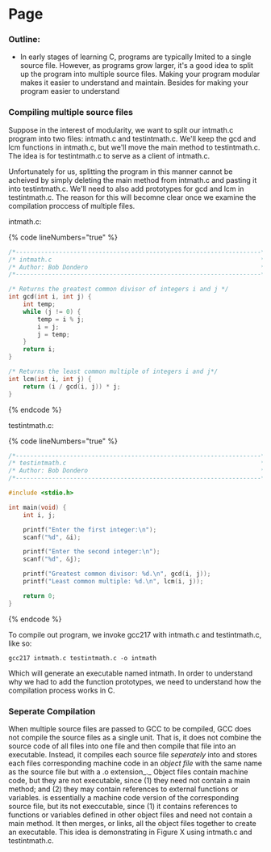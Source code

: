 # Page

### Outline:

* In early stages of learning C, programs are typically lmited to a single source file. However, as programs grow larger, it's a good idea to split up the program into multiple source files. Making your program modular makes it easier to understand and maintain. Besides for making your program easier to understand&#x20;

### Compiling multiple source files&#x20;

Suppose in the interest of modularity, we want to split our intmath.c program into two files: intmath.c and testintmath.c. We'll keep the gcd and lcm functions in intmath.c, but we'll move the main method to testintmath.c. The idea is for testintmath.c to serve as a client of intmath.c.&#x20;

Unfortunately for us, splitting the program in this manner cannot be acheived by simply deleting the main method from intmath.c and pasting it into testintmath.c.  We'll need to also add prototypes for gcd and lcm in testintmath.c. The reason for this will becomne clear once we examine the compilation proccess of multiple files. &#x20;

intmath.c:

{% code lineNumbers="true" %}
```c
/*--------------------------------------------------------------------*/
/* intmath.c                                                          */
/* Author: Bob Dondero                                                */
/*--------------------------------------------------------------------*/

/* Returns the greatest common divisor of integers i and j */
int gcd(int i, int j) {
    int temp;
    while (j != 0) {
        temp = i % j;
        i = j;
        j = temp;
    }
    return i;
}

/* Returns the least common multiple of integers i and j*/
int lcm(int i, int j) {
    return (i / gcd(i, j)) * j;
}

```
{% endcode %}

testintmath.c:

{% code lineNumbers="true" %}
```c
/*--------------------------------------------------------------------*/
/* testintmath.c                                                      */
/* Author: Bob Dondero                                                */
/*--------------------------------------------------------------------*/

#include <stdio.h>

int main(void) {
    int i, j;

    printf("Enter the first integer:\n");
    scanf("%d", &i);

    printf("Enter the second integer:\n");
    scanf("%d", &j);

    printf("Greatest common divisor: %d.\n", gcd(i, j));
    printf("Least common multiple: %d.\n", lcm(i, j));

    return 0;
}

```
{% endcode %}



To compile out program, we invoke gcc217 with intmath.c and testintmath.c, like so:

```
gcc217 intmath.c testintmath.c -o intmath
```

Which will generate an executable named intmath. In order to understand why we had to add the function prototypes, we need to understand how the compilation process works in C.&#x20;

### Seperate Compilation

When multiple source files are passed to GCC to be compiled, GCC does not compile the source files as a single unit. That is, it does not combine the source code of all files into one file and then compile that file into an executable. Instead, it compiles each source file _seperately_ into and stores each files corresponding machine code in an _object file_ with the same name as the source file but with a .o extension_._ Object files contain machine code, but they are not executable, since (1) they need not contain a main method; and (2) they may contain references to external functions or variables.  is essentially a machine code version of the corresponding source file, but its not execcutable, since (1) it contains references to functions or variables defined in other object files and need not contain a main method.  It then merges, or links, all the object files together to create an executable. This idea is demonstrating in Figure X using intmath.c and testintmath.c.&#x20;

